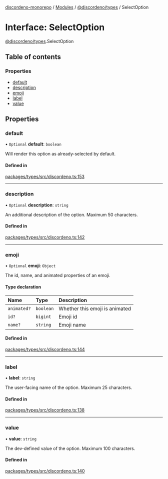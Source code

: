 [discordeno-monorepo](../README.md) / [Modules](../modules.md) / [@discordeno/types](../modules/discordeno_types.md) / SelectOption

# Interface: SelectOption

[@discordeno/types](../modules/discordeno_types.md).SelectOption

## Table of contents

### Properties

- [default](discordeno_types.SelectOption.md#default)
- [description](discordeno_types.SelectOption.md#description)
- [emoji](discordeno_types.SelectOption.md#emoji)
- [label](discordeno_types.SelectOption.md#label)
- [value](discordeno_types.SelectOption.md#value)

## Properties

### default

• `Optional` **default**: `boolean`

Will render this option as already-selected by default.

#### Defined in

[packages/types/src/discordeno.ts:153](https://github.com/deepsarda/discordeno/blob/c6dc30bb/packages/types/src/discordeno.ts#L153)

---

### description

• `Optional` **description**: `string`

An additional description of the option. Maximum 50 characters.

#### Defined in

[packages/types/src/discordeno.ts:142](https://github.com/deepsarda/discordeno/blob/c6dc30bb/packages/types/src/discordeno.ts#L142)

---

### emoji

• `Optional` **emoji**: `Object`

The id, name, and animated properties of an emoji.

#### Type declaration

| Name        | Type      | Description                    |
| :---------- | :-------- | :----------------------------- |
| `animated?` | `boolean` | Whether this emoji is animated |
| `id?`       | `bigint`  | Emoji id                       |
| `name?`     | `string`  | Emoji name                     |

#### Defined in

[packages/types/src/discordeno.ts:144](https://github.com/deepsarda/discordeno/blob/c6dc30bb/packages/types/src/discordeno.ts#L144)

---

### label

• **label**: `string`

The user-facing name of the option. Maximum 25 characters.

#### Defined in

[packages/types/src/discordeno.ts:138](https://github.com/deepsarda/discordeno/blob/c6dc30bb/packages/types/src/discordeno.ts#L138)

---

### value

• **value**: `string`

The dev-defined value of the option. Maximum 100 characters.

#### Defined in

[packages/types/src/discordeno.ts:140](https://github.com/deepsarda/discordeno/blob/c6dc30bb/packages/types/src/discordeno.ts#L140)
